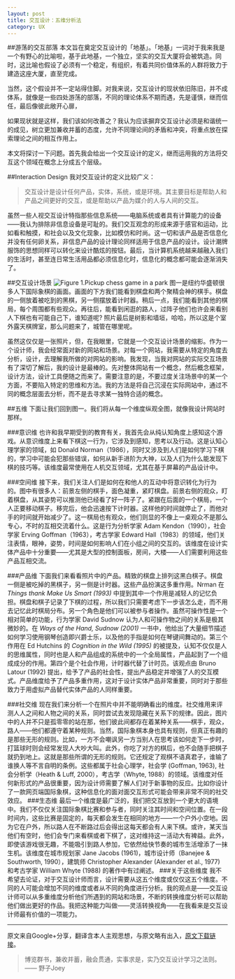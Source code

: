 ```yaml
---
layout: post
title: 交互设计：五维分析法
category: UX
---
```

##游荡的交互部落
本文旨在奠定交互设计的「地基」。「地基」一词对于我来我是一个有野心的比喻啦，基于此地基，一个独立，坚实的交互大厦将会被筑造。同时，这比喻也假设了必须有一个稳定，有组织，有着共同价值体系的人群将致力于建造这座大厦，直至完成。

当然，这个假设并不一定站得住脚。对我来说，交互设计的现状依旧陈旧，并不成体系，就像是一些四处游荡的部落，不同的理论体系不期而遇，先是谨慎，继而信任，最后像彼此敞开心扉，

如果现状就是这样，我们该如何改善之？我认为应该摒弃交互设计必须是和谐统一的成见，树立更加兼收并蓄的态度，允许不同理论间的矛盾和冲突，将重点放在探索理论之间的相互作用上。

本文将探讨一下问题。首先我会给出一个交互设计的定义，继而运用我的方法将交互这个领域在概念上分成五个层级。

##Interaction Design
我对交互设计的定义比较广义：
> 交互设计是设计任何产品，实体，系统，或是环境。其主要目标是帮助人和产品之间更好的交互，或是帮助以产品为媒介的人与人间的交互。

虽然一些人视交互设计特指那些信息系统——电脑系统或者具有计算能力的设备——我认为排除非信息设备是可耻的。我们交互观念的形成来源于感官和运动，比如看和触摸，和社会以及文化现象，比如模仿和时尚。这一切和该产品是否信息化并没有任何卵关系，非信息产品的设计理论同样适用于信息产品的设计。设计潮牌服饰的思想同样可以转化来设计酷炫的按钮。最后，当计算机系统越来越融入我们的生活时，甚至连日常生活用品都必须信息化时，信息化的概念都可能会逐渐消失了。

##交互设计场景
![Figure 1.Pickup chess game in a park](http://upload-images.jianshu.io/upload_images/119048-cd7f02c2cafc6880.png?imageMogr2/auto-orient/strip%7CimageView2/2/w/1240)
图一是纽约华盛顿很多人下国际象棋的画面。画面的下方我们能看到棋盘和两个聚精会神的棋手。棋盘的一侧放着被吃到的黑棋，另一侧摆放着计时器。稍后一点，我们能看到其他的棋局，每个周围都有些观众。再往后，能看到闲逛的路人，过阵子他们也许会来看别人下棋也有可能自己下，谁知道呢? 照片最后是树影和墙垣，哈哈，所以这是个室外露天棋牌室，那么问题来了，城管在哪里呢。

虽然这仅仅是一张照片，但，在我眼里，它就是一个交互设计场景的缩影。作为一个设计师，我会经常面对新的网站和场景。对每一个网站，我需要从特定的角度去分析，设计，去理解我所做的对网站的影响。我发现，当我对网站的实际交互场景有了深切了解后，我的设计是最棒的。先对整体网站有一个概念，然后概念框架，设计方法，设计工具便随之而来了。需要注意的是，不要过度关注场景中的某一个方面，不要陷入特定的思维和方法。我的方法是将自己沉浸在实际网站中，通过不同的概念层面去分析，而不是去寻求某一独特合适的概念。

##五维
下面让我们回到图一。我们将从每一个维度纵观全图，就像我设计网站时那样。

###意识维
也许和我早期受到的教育有关，我首先会从纯认知角度上感知这个游戏。从意识维度上来看下棋这一行为，它涉及到感知，思考以及行动。这是认知心理学家的领域，如 Donald Norman（1986），同时又涉及到人们是如何学习下棋的，学习中可能会犯那些错误，如何从新手进阶为大神，以及人们为什么能发现下棋的技巧等。该维度最常使用在人机交互领域，尤其在基于屏幕的产品设计中。

###空间维
接下来，我们关注人们是如何在和他人的互动中将意识转化为行为的。图中有很多人：前景左侧的棋手，面色凝重，紧盯棋盘。前景右侧的观众，盯着棋盘，从其姿势可以推测他已经看了好一阵子了。紧跟在后面的一个棋局，一个人正要移动棋子。移完后，他会迅速按下计时器。这样他的时间就停止了，而他对手的时间就开始减少了。这一棋局也有观众，他们则显的不像上一桌观众不是那么专心，不时的互相交流着什么。这是行为分析学家 Adam Kendon（1990），社会学家 Erving Goffman（1963），考古学家 Edward Hall（1983）的领域，他们关注表情，眼神，姿势，时间是如何影响人们在小组之间的交互的。该维度在设计实体产品中十分重要——尤其是大型的控制面板，房间，大楼——人们需要利用这些产品互相交流。

###产品维
下面我们来看看照片中的产品。精致的棋盘上排列这黑白棋子。棋盘一侧是被吃掉的黑棋子，另一侧是计时器。这些产品扮演这多重作用。Nrman 在 *Things thank Make Us Smart (1993)* 中提到其中一个作用是减轻人的记忆负担。棋盘和棋子记录了下棋的过程，所以我们只需要考虑下一步该怎么走，而不用去记忆此时棋局分布。另一个角色是他们可以被参与者操作。虽然可操作性是一个相对简单的功能，行为学家 David Sudnow 认为人和可操作物之间的关系是极其微妙的。在 *Ways of the Hand, Sudnow (2001)* 一书中，他给出了大量细节描述如何学习使用钢琴创造即兴爵士乐，以及他的手指是如何在琴键间舞动的。第三个作用在 Ed Hutchins 的 *Cognition in the Wild (1995)* 的被提及，认知不仅仅是人的思维属性，同时也是人和产品组成的系统中的一个全局属性，产品起到了一个组成成分的作用。第四个是个社会作用，计时器代替了计时员。该观点由 Bruno Latour (1992) 提出，给予了产品的社会性，提出产品稳定并增强了人的交互模式。产品维度给予了产品多重作用，这对于设计实体产品非常重要，同时对于那些致力于用虚拟产品替代实体产品的人同样重要。

###社交维
现在我们来分析一个在照片中并不能明确看出的维度。社交维用来评测人人之间和人物之间的关系，同时尝试去发现隐藏在关系下的规律。因此，图片中的人并不只是孤零零的站在那，他们彼此间都存在着某种关系——棋手，观众，路人——他们都遵守着某种规则。当然，国际象棋本身也具有规则，但真正有趣的是那些无形的规则。比如，一方不会嘲讽另一方当别人在思考该如何走下一步时，打篮球时则会经常发现人大吵大叫。此外，你吃了对方的棋后，也不会随手把棋子就扔到地上。这就是那些所谓的无形的规则。它还规定了观棋不语真君子，谁输了谁换人等不言自明的条例。这些都属于社会心理学，社会学 (Goffman, 1963), 社会分析学（Heath & Luff, 2000），考古学（Whyte, 1988）的领域。该维度对任何新形式的产品很重要，因为设计师需要了解人们对于新事物的反应。比如你设计了一款网页端国际象棋，这种信息化的面对面交互形式可能会带来非常不同的社交效应。
###生态维
最后一个维度是最广泛的，我们把交互放到一个更大的语境中。我们不仅仅关注国际象棋比赛和参与者，同时关注其时间和空间位置。在一段时间内，这些比赛是固定的，每天都会发生在相同的地方——一个户外小空地。因为它在户外，所以路人在不断路过后会得出这每天都会有人来下棋。或许，某天当他们有空时，他们会专门来看棋或者下棋了，这对维持这一活动大有裨益。此外，即使该游戏很无趣，不能吸引到路人参加，它依然给快节奏的城市生活增添了一抹生机。该维度在城市规划家 Jane Jacobs (1961)，城市设计师（Banejee & Southworth, 1990），建筑师 Christopher Alexander (Alexander et al., 1977) 和考古学家 William Whyte (1988) 的著作中有过阐述。
###关于这些维度
我不希望去论证，对于交互设计师而言，设计需要从这五个维度或仅仅这五个维度。不同的人可能会增加不同的维度或者从不同的角度进行分析。我的观点是——交互设计师可以从多重维度分析他们所遇到的网站和场景，不断的转换维度分析可以帮助他们做出更好的作品。我把这种能力叫做——灵活转换视角——在我看来是交互设计师最有价值的一项能力。

***
原文来自Google+分享，翻译含本人主观思想，与原文略有出入，[原文下载链接](http://pan.baidu.com/s/1c0DblNM)。
> 博览群书，兼收并蓄，融会贯通，实事求是，实乃交互设计学习之法则。
—— 野子Joey











